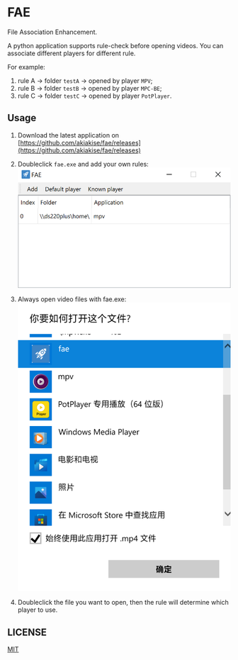 # FAE

File Association Enhancement.

A python application supports rule-check before opening videos. You can associate different players for different rule.

For example:

1. rule A -> folder `testA` -> opened by player `MPV`;
2. rule B -> folder `testB` -> opened by player `MPC-BE`;
3. rule C -> folder `testC` -> opened by player `PotPlayer`.

## Usage

1. Download the latest application
   on [https://github.com/akiakise/fae/releases](https://github.com/akiakise/fae/releases)

2. Doubleclick `fae.exe` and add your own rules:
   ![config](resources/1-config.png)

3. Always open video files with fae.exe:
   ![association](resources/2-association.png)

4. Doubleclick the file you want to open, then the rule will determine which player to use.

## LICENSE

[MIT](LICENSE)

